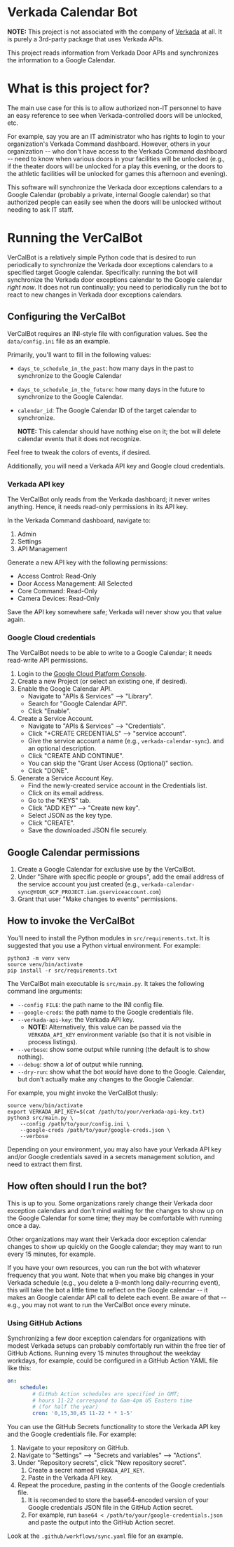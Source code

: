 # Verkada Calendar Bot

**NOTE:** This project is not associated with the company of
[Verkada](https://www.verkada.com/) at all.  It is purely a 3rd-party
package that uses Verkada APIs.

This project reads information from Verkada Door APIs and synchronizes
the information to a Google Calendar.

# What is this project for?

The main use case for this is to allow authorized non-IT personnel to
have an easy reference to see when Verkada-controlled doors will be
unlocked, etc.

For example, say you are an IT administrator who has rights to login
to your organization's Verkada Command dashboard.  However, others in
your organization -- who don't have access to the Verkada Command
dashboard -- need to know when various doors in your facilities will be
unlocked (e.g., if the theater doors will be unlocked for a play this
evening, or the doors to the athletic facilities will be unlocked for
games this afternoon and evening).

This software will synchronize the Verkada door exceptions calendars
to a Google Calendar (probably a private, internal Google calendar) so
that authorized people can easily see when the doors will be unlocked
without needing to ask IT staff.

# Running the VerCalBot

VerCalBot is a relatively simple Python code that is desired to run
periodically to synchronize the Verkada door exceptions calendars to a
specified target Google calendar.  Specifically: running the bot will
synchronize the Verkada door exceptions calendar to the Google
calendar *right now*.  It does not run continually; you need to
periodically run the bot to react to new changes in Verkada door
exceptions calendars.

## Configuring the VerCalBot

VerCalBot requires an INI-style file with configuration values.  See
the `data/config.ini` file as an example.

Primarily, you'll want to fill in the following values:

* `days_to_schedule_in_the_past`: how many days in the past to
  synchronize to the Google Calendar
* `days_to_schedule_in_the_future`: how many days in the future to
  synchronize to the Google Calendar.
* `calendar_id`: The Google Calendar ID of the target calendar to
  synchronize.

  **NOTE:** This calendar should have nothing else on it; the bot will
  delete calendar events that it does not recognize.

Feel free to tweak the colors of events, if desired.

Additionally, you will need a Verkada API key and Google cloud
credentials.

### Verkada API key

The VerCalBot only reads from the Verkada dashboard; it never writes
anything.  Hence, it needs read-only permissions in its API key.

In the Verkada Command dashboard, navigate to:

1. Admin
1. Settings
1. API Management

Generate a new API key with the following permissions:

* Access Control: Read-Only
* Door Access Management: All Selected
* Core Command: Read-Only
* Camera Devices: Read-Only

Save the API key somewhere safe; Verkada will never show you that
value again.

### Google Cloud credentials

The VerCalBot needs to be able to write to a Google Calendar; it needs
read-write API permissions.

1. Login to the [Google Cloud Platform
   Console](https://console.cloud.google.com/).
1. Create a new Project (or select an existing one, if desired).
1. Enable the Google Calendar API.
   * Navigate to "APIs & Services" --> "Library".
   * Search for "Google Calendar API".
   * Click "Enable".
1. Create a Service Account.
   * Navigate to "APIs & Services" --> "Credentials".
   * Click "+CREATE CREDENTIALS" --> "service account".
   * Give the service account a name (e.g., `verkada-calendar-sync`).
     and an optional description.
   * Click "CREATE AND CONTINUE".
   * You can skip the "Grant User Access (Optional)" section.
   * Click "DONE".
1. Generate a Service Account Key.
   * Find the newly-created service account in the Credentials list.
   * Click on its email address.
   * Go to the "KEYS" tab.
   * Click "ADD KEY" --> "Create new key".
   * Select JSON as the key type.
   * Click "CREATE".
   * Save the downloaded JSON file securely.

## Google Calendar permissions

1. Create a Google Calendar for exclusive use by the VerCalBot.
1. Under "Share with specific people or groups", add the email address
   of the service account you just created (e.g.,
   `verkada-calendar-sync@YOUR_GCP_PROJECT.iam.gserviceaccount.com`)
1. Grant that user "Make changes to events" permissions.

## How to invoke the VerCalBot

You'll need to install the Python modules in `src/requirements.txt`.
It is suggested that you use a Python virtual environment.  For
example:

```
python3 -m venv venv
source venv/bin/activate
pip install -r src/requirements.txt
```

The VerCalBot main executable is `src/main.py`.  It takes the
following command line arguments:

* `--config FILE`: the path name to the INI config file.
* `--google-creds`: the path name to the Google credentials file.
* `--verkada-api-key`: the Verkada API key.
  * **NOTE:** Alternatively, this value can be passed via the
    `VERKADA_API_KEY` environment variable (so that it is not visible
    in process listings).
* `--verbose`: show some output while running (the default is to show nothing).
* `--debug`: show a *lot* of output while running.
* `--dry-run`: show what the bot *would* have done to the Google.
  Calendar, but don't actually make any changes to the Google
  Calendar.

For example, you might invoke the VerCalBot thusly:

```
source venv/bin/activate
export VERKADA_API_KEY=$(cat /path/to/your/verkada-api-key.txt)
python3 src/main.py \
    --config /path/to/your/config.ini \
    --google-creds /path/to/your/google-creds.json \
    --verbose
```

Depending on your environment, you may also have your Verkada API key
and/or Google credentials saved in a secrets management solution, and
need to extract them first.

## How often should I run the bot?

This is up to you.  Some organizations rarely change their Verkada
door exception calendars and don't mind waiting for the changes to
show up on the Google Calendar for some time; they may be comfortable
with running once a day.

Other organizations may want their Verkada door exception calendar
changes to show up quickly on the Google calendar; they may want to
run every 15 minutes, for example.

If you have your own resources, you can run the bot with whatever
frequency that you want.  Note that when you make big changes in your
Verkada schedule (e.g., you delete a 9-month long daily-recurring
event), this will take the bot a little time to reflect on the Google
calendar -- it makes an Google calendar API call to delete each
event.  Be aware of that -- e.g., you may not want to run the
VerCalBot once every minute.

### Using GitHub Actions

Synchronizing a few door exception calendars for organizations with
modest Verkada setups can probably comfortably run within the free
tier of GitHub Actions.  Running every 15 minutes throughout the
weekday workdays, for example, could be configured in a GitHub Action
YAML file like this:

```yaml
on:
    schedule:
        # GitHub Action schedules are specified in GMT;
        # hours 11-22 correspond to 6am-4pm US Eastern time
        # (for half the year)
        cron: '0,15,30,45 11-22 * * 1-5'
```

You can use the GitHub Secrets functionality to store the Verkada API
key and the Google credentials file.  For example:

1. Navigate to your repository on GitHub.
1. Navigate to "Settings" --> "Secrets and variables" --> "Actions".
1. Under "Repository secrets", click "New repository secret".
   1. Create a secret named `VERKADA_API_KEY`.
   1. Paste in the Verkada API key.
1. Repeat the procedure, pasting in the contents of the Google
   credentials file.
   1. It is recomended to store the base64-encoded version of your
      Google credentials JSON file in the GitHub Action secret.
   1. For example, run `base64 <
      /path/to/your/google-credentials.json` and paste the output into
      the GitHub Action secret.

Look at the `.github/workflows/sync.yaml` file for an example.

